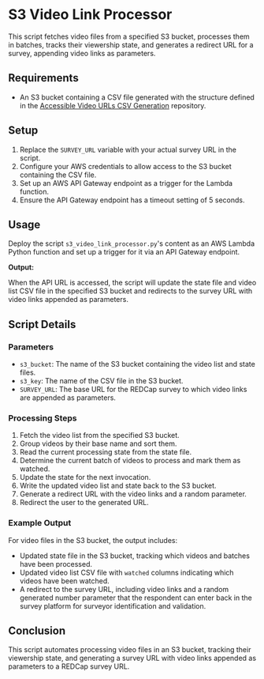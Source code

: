 # S3 Video Link Processor

This script fetches video files from a specified S3 bucket, processes them in batches, tracks their viewership state, and generates a redirect URL for a survey, appending video links as parameters.

## Requirements

- An S3 bucket containing a CSV file generated with the structure defined in the [Accessible Video URLs CSV Generation](https://github.com/kbjohnson-penn/CLIPS/tree/main/2%20-%20Accessible%20Video%20URLs%20CSV%20Generation/Box%2C%20Inc.) repository.

## Setup

1. Replace the `SURVEY_URL` variable with your actual survey URL in the script.
2. Configure your AWS credentials to allow access to the S3 bucket containing the CSV file.
3. Set up an AWS API Gateway endpoint as a trigger for the Lambda function.
4. Ensure the API Gateway endpoint has a timeout setting of 5 seconds.

## Usage

Deploy the script `s3_video_link_processor.py`'s content as an AWS Lambda Python function and set up a trigger for it via an API Gateway endpoint.

**Output:**

When the API URL is accessed, the script will update the state file and video list CSV file in the specified S3 bucket and redirects to the survey URL with video links appended as parameters.

## Script Details

### Parameters

- `s3_bucket`: The name of the S3 bucket containing the video list and state files.
- `s3_key`: The name of the CSV file in the S3 bucket.
- `SURVEY_URL`: The base URL for the REDCap survey to which video links are appended as parameters.

### Processing Steps

1. Fetch the video list from the specified S3 bucket.
2. Group videos by their base name and sort them.
3. Read the current processing state from the state file.
4. Determine the current batch of videos to process and mark them as watched.
5. Update the state for the next invocation.
6. Write the updated video list and state back to the S3 bucket.
7. Generate a redirect URL with the video links and a random parameter.
8. Redirect the user to the generated URL.

### Example Output

For video files in the S3 bucket, the output includes:

- Updated state file in the S3 bucket, tracking which videos and batches have been processed.
- Updated video list CSV file with `watched` columns indicating which videos have been watched.
- A redirect to the survey URL, including video links and a random generated number parameter that the respondent can enter back in the survey platform for surveyor identification and validation.

## Conclusion

This script automates processing video files in an S3 bucket, tracking their viewership state, and generating a survey URL with video links appended as parameters to a REDCap survey URL.